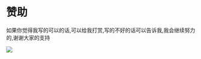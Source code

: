 # 赞助

如果你觉得我写的可以的话,可以给我打赏,写的不好的话可以告诉我,我会继续努力的,谢谢大家的支持

![](https://cdn.jsdelivr.net/gh/Goojoe/picgo/Donation/DonationQRcode.png)
